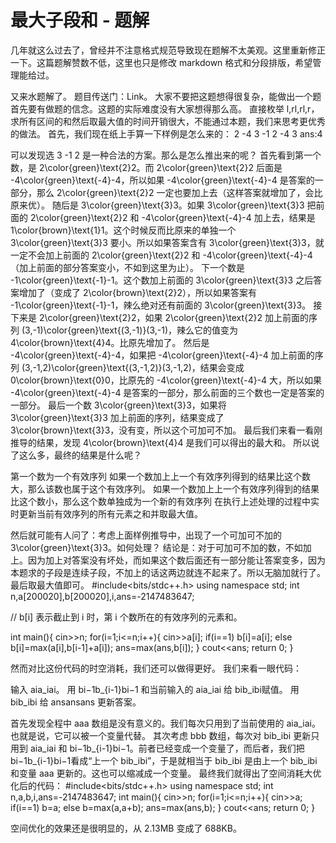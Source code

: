 # 最大子段和 - 题解


几年就这么过去了，曾经并不注意格式规范导致现在题解不太美观。这里重新修正一下。这篇题解赞数不低，这里也只是修改 markdown 格式和分段排版，希望管理能给过。


又来水题解了。
题目传送门：Link。
大家不要把这题想得很复杂，能做出一个题首先要有做题的信念。这题的实际难度没有大家想得那么高。
直接枚举 l,rl,rl,r，求所有区间的和然后取最大值的时间开销很大，不能通过本题，我们来思考更优秀的做法。
首先，我们现在纸上手算一下样例是怎么来的：
2 -4 3 -1 2 -4 3
ans:4

可以发现选 3 -1 2 是一种合法的方案。那么是怎么推出来的呢？
首先看到第一个数，是 2\color{green}\text{2}2。而 2\color{green}\text{2}2 后面是 -4\color{green}\text{-4}-4，所以如果 -4\color{green}\text{-4}-4 是答案的一部分，那么 2\color{green}\text{2}2 一定也要加上去（这样答案就增加了，会比原来优）。
随后是 3\color{green}\text{3}3。如果 3\color{green}\text{3}3 把前面的 2\color{green}\text{2}2 和 -4\color{green}\text{-4}-4 加上去，结果是 1\color{brown}\text{1}1。这个时候反而比原来的单独一个 3\color{green}\text{3}3 要小。所以如果答案含有 3\color{green}\text{3}3，就一定不会加上前面的 2\color{green}\text{2}2 和 -4\color{green}\text{-4}-4（加上前面的部分答案变小，不如到这里为止）。
下一个数是 -1\color{green}\text{-1}-1。这个数加上前面的 3\color{green}\text{3}3 之后答案增加了（变成了 2\color{brown}\text{2}2），所以如果答案有 -1\color{green}\text{-1}-1，辣么绝对还有前面的 3\color{green}\text{3}3。
接下来是 2\color{green}\text{2}2，如果 2\color{green}\text{2}2 加上前面的序列 (3,-1)\color{green}\text{(3,-1)}(3,-1)，辣么它的值变为 4\color{brown}\text{4}4。比原先增加了。
然后是 -4\color{green}\text{-4}-4，如果把 -4\color{green}\text{-4}-4 加上前面的序列 (3,-1,2)\color{green}\text{(3,-1,2)}(3,-1,2)，结果会变成 0\color{brown}\text{0}0，比原先的 -4\color{green}\text{-4}-4 大，所以如果 -4\color{green}\text{-4}-4 是答案的一部分，那么前面的三个数也一定是答案的一部分。
最后一个数 3\color{green}\text{3}3，如果将 3\color{green}\text{3}3 加上前面的序列，结果变成了 3\color{brown}\text{3}3，没有变，所以这个可加可不加。
最后我们来看一看刚推导的结果，发现 4\color{brown}\text{4}4 是我们可以得出的最大和。
所以说了这么多，最终的结果是什么呢？

第一个数为一个有效序列
如果一个数加上上一个有效序列得到的结果比这个数大，那么该数也属于这个有效序列。
如果一个数加上上一个有效序列得到的结果比这个数小，那么这个数单独成为一个新的有效序列
在执行上述处理的过程中实时更新当前有效序列的所有元素之和并取最大值。

然后就可能有人问了：考虑上面样例推导中，出现了一个可加可不加的 3\color{green}\text{3}3。如何处理？
结论是：对于可加可不加的数，不如加上。因为加上对答案没有坏处，而如果这个数后面还有一部分能让答案变多，因为本题求的子段是连续子段，不加上的话这两边就连不起来了。所以无脑加就行了。
最后取最大值即可。
#include<bits/stdc++.h>
using namespace std;
int n,a[200020],b[200020],i,ans=-2147483647;

// b[i] 表示截止到 i 时，第 i 个数所在的有效序列的元素和。

int main(){
   cin>>n;
   for(i=1;i<=n;i++){
       cin>>a[i];
       if(i==1) b[i]=a[i];
       else b[i]=max(a[i],b[i-1]+a[i]);
       ans=max(ans,b[i]);
   }
   cout<<ans;
   return 0;
}

然而对比这份代码的时空消耗，我们还可以做得更好。
我们来看一眼代码：

输入 aia_iai​。
用 bi−1b_{i-1}bi−1​ 和当前输入的 aia_iai​ 给 bib_ibi​ 赋值。
用 bib_ibi​ 给 ansansans 更新答案。

首先发现全程中 aaa 数组是没有意义的。我们每次只用到了当前使用的 aia_iai​。也就是说，它可以被一个变量代替。
其次考虑 bbb 数组，每次对 bib_ibi​ 更新只用到 aia_iai​ 和 bi−1b_{i-1}bi−1​。前者已经变成一个变量了，而后者，我们把 bi−1b_{i-1}bi−1​ 看成“上一个 bib_ibi​”，于是就相当于 bib_ibi​ 是由上一个 bib_ibi​ 和变量 aaa 更新的。这也可以缩减成一个变量。
最终我们就得出了空间消耗大优化后的代码：
#include<bits/stdc++.h>
using namespace std;
int n,a,b,i,ans=-2147483647;
int main(){
   cin>>n;
   for(i=1;i<=n;i++){
   	cin>>a;
   	if(i==1) b=a;
   	else b=max(a,a+b);
   	ans=max(ans,b);
   }
   cout<<ans;
   return 0;
}

空间优化的效果还是很明显的，从 2.13MB 变成了 688KB。

 